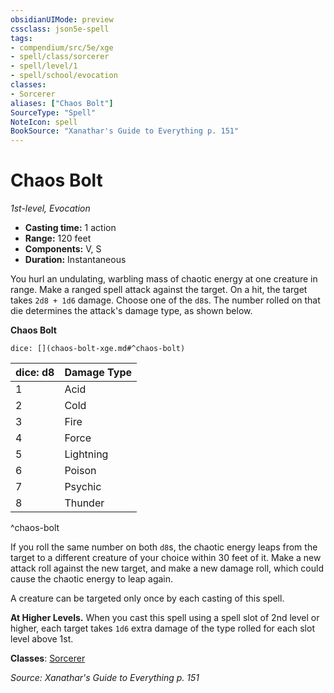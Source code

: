 ```yaml
---
obsidianUIMode: preview
cssclass: json5e-spell
tags:
- compendium/src/5e/xge
- spell/class/sorcerer
- spell/level/1
- spell/school/evocation
classes:
- Sorcerer
aliases: ["Chaos Bolt"]
SourceType: "Spell"
NoteIcon: spell
BookSource: "Xanathar's Guide to Everything p. 151"
---
```

# Chaos Bolt
*1st-level, Evocation*  

- **Casting time:** 1 action
- **Range:** 120 feet
- **Components:** V, S
- **Duration:** Instantaneous

You hurl an undulating, warbling mass of chaotic energy at one creature in range. Make a ranged spell attack against the target. On a hit, the target takes `2d8 + 1d6` damage. Choose one of the `d8`s. The number rolled on that die determines the attack's damage type, as shown below.

**Chaos Bolt**

`dice: [](chaos-bolt-xge.md#^chaos-bolt)`

| dice: d8 | Damage Type |
|----------|-------------|
| 1 | Acid |
| 2 | Cold |
| 3 | Fire |
| 4 | Force |
| 5 | Lightning |
| 6 | Poison |
| 7 | Psychic |
| 8 | Thunder |
^chaos-bolt

If you roll the same number on both `d8`s, the chaotic energy leaps from the target to a different creature of your choice within 30 feet of it. Make a new attack roll against the new target, and make a new damage roll, which could cause the chaotic energy to leap again.

A creature can be targeted only once by each casting of this spell.

**At Higher Levels.** When you cast this spell using a spell slot of 2nd level or higher, each target takes `1d6` extra damage of the type rolled for each slot level above 1st.

**Classes**: [Sorcerer](/2-Mechanics/CLI/classes/sorcerer.md)

*Source: Xanathar's Guide to Everything p. 151*